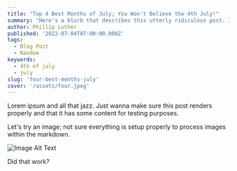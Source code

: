 ```yaml
---
title: "Top 4 Best Months of July; You Won't Believe the 4th July!"
summary: "Here's a blurb that describes this utterly ridiculous post. It's so ridiculous, though, it's actually cool. I may make this a real post."
author: Phillip Luther
published: '2022-07-04T07:00:00.000Z'
tags:
  - Blog Post
  - Random
keywords:
  - 4th of july
  - july
slug: 'four-best-months-july'
cover: '/assets/four.jpeg'
---
```


Lorem ipsum and all that jazz. Just wanna make sure this post renders properly and that it has some content for testing purposes.

Let's try an image; not sure everything is setup properly to process images within the markdown.

![Image Alt Text](/assets/test-image.jpeg)

Did that work?
